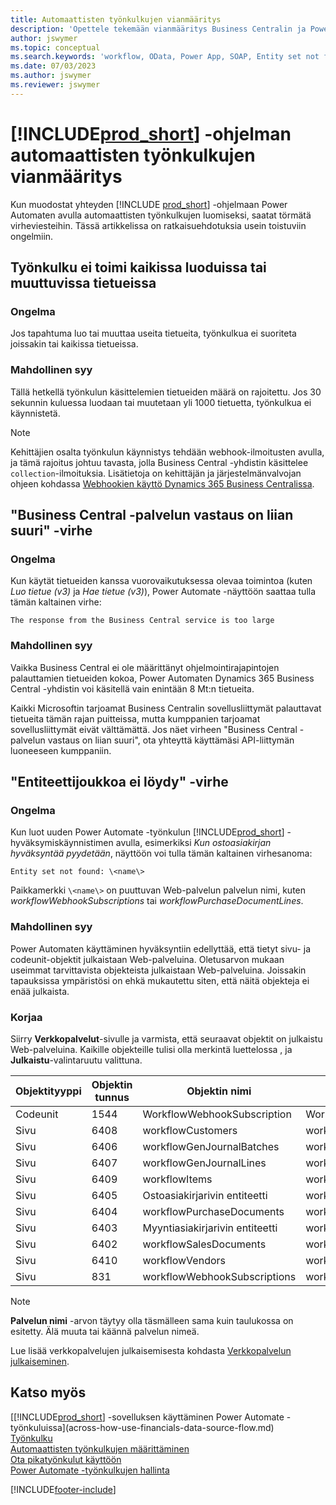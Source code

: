 ```yaml
---
title: Automaattisten työnkulkujen vianmääritys
description: 'Opettele tekemään vianmääritys Business Centralin ja Power Automaten väliselle yhteydelle, kun rakennat automaattista työnkulkua.'
author: jswymer
ms.topic: conceptual
ms.search.keywords: 'workflow, OData, Power App, SOAP, Entity set not found, workflowWebhookSubscriptions, Power Automate,'
ms.date: 07/03/2023
ms.author: jswymer
ms.reviewer: jswymer
---
```


# [!INCLUDE[prod_short](includes/prod_short.md)] -ohjelman automaattisten työnkulkujen vianmääritys

Kun muodostat yhteyden [!INCLUDE [prod_short](includes/prod_short.md)] -ohjelmaan Power Automaten avulla automaattisten työnkulkujen luomiseksi, saatat törmätä virheviesteihin. Tässä artikkelissa on ratkaisuehdotuksia usein toistuviin ongelmiin.

## Työnkulku ei toimi kaikissa luoduissa tai muuttuvissa tietueissa

### Ongelma

Jos tapahtuma luo tai muuttaa useita tietueita, työnkulkua ei suoriteta joissakin tai kaikissa tietueissa.

### Mahdollinen syy

Tällä hetkellä työnkulun käsittelemien tietueiden määrä on rajoitettu. Jos 30 sekunnin kuluessa luodaan tai muutetaan yli 1000 tietuetta, työnkulkua ei käynnistetä.

> [!NOTE]
> Kehittäjien osalta työnkulun käynnistys tehdään webhook-ilmoitusten avulla, ja tämä rajoitus johtuu tavasta, jolla Business Central -yhdistin käsittelee `collection`-ilmoituksia. Lisätietoja on kehittäjän ja järjestelmänvalvojan ohjeen kohdassa [Webhookien käyttö Dynamics 365 Business Centralissa](/dynamics365/business-central/dev-itpro/api-reference/v2.0/dynamics-subscriptions#notes-for-power-automate-flows).

## "Business Central -palvelun vastaus on liian suuri" -virhe

### Ongelma

Kun käytät tietueiden kanssa vuorovaikutuksessa olevaa toimintoa (kuten *Luo tietue (v3)* ja *Hae tietue (v3)*), Power Automate -näyttöön saattaa tulla tämän kaltainen virhe:

`The response from the Business Central service is too large`

### Mahdollinen syy

Vaikka Business Central ei ole määrittänyt ohjelmointirajapintojen palauttamien tietueiden kokoa, Power Automaten Dynamics 365 Business Central -yhdistin voi käsitellä vain enintään 8 Mt:n tietueita.

Kaikki Microsoftin tarjoamat Business Centralin sovellusliittymät palauttavat tietueita tämän rajan puitteissa, mutta kumppanien tarjoamat sovellusliittymät eivät välttämättä. Jos näet virheen "Business Central -palvelun vastaus on liian suuri", ota yhteyttä käyttämäsi API-liittymän luoneeseen kumppaniin.

## "Entiteettijoukkoa ei löydy" -virhe

### Ongelma

Kun luot uuden Power Automate -työnkulun [!INCLUDE[prod_short](includes/prod_short.md)] -hyväksymiskäynnistimen avulla, esimerkiksi *Kun ostoasiakirjan hyväksyntää pyydetään*, näyttöön voi tulla tämän kaltainen virhesanoma:

`Entity set not found: \<name\>`

Paikkamerkki `\<name\>` on puuttuvan Web-palvelun palvelun nimi, kuten *workflowWebhookSubscriptions* tai *workflowPurchaseDocumentLines*.

### Mahdollinen syy

Power Automaten käyttäminen hyväksyntiin edellyttää, että tietyt sivu- ja codeunit-objektit julkaistaan Web-palveluina. Oletusarvon mukaan useimmat tarvittavista objekteista julkaistaan Web-palveluina. Joissakin tapauksissa ympäristösi on ehkä mukautettu siten, että näitä objekteja ei enää julkaista.

### Korjaa

Siirry **Verkkopalvelut**-sivulle ja varmista, että seuraavat objektit on julkaistu Web-palveluina. Kaikille objekteille tulisi olla merkintä luettelossa , ja **Julkaistu**-valintaruutu valittuna.  

| Objektityyppi | Objektin tunnus | Objektin nimi | Palvelun nimi |
|--|--|--|--|
| Codeunit | 1544 | WorkflowWebhookSubscription | WorkflowActionResponse |
| Sivu | 6408 | workflowCustomers | workflowCustomers |
| Sivu | 6406 | workflowGenJournalBatches | workflowGenJournalBatches |
| Sivu | 6407 | workflowGenJournalLines | workflowGenJournalLines |
| Sivu | 6409 | workflowItems | workflowItems |
| Sivu | 6405 | Ostoasiakirjarivin entiteetti | workflowPurchaseDocumentLines |
| Sivu | 6404 | workflowPurchaseDocuments | workflowPurchaseDocuments |
| Sivu | 6403 | Myyntiasiakirjarivin entiteetti | workflowSalesDocumentLines |
| Sivu | 6402 | workflowSalesDocuments | workflowSalesDocuments |
| Sivu | 6410 | workflowVendors | workflowVendors |
| Sivu | 831 | workflowWebhookSubscriptions | workflowWebhookSubscriptions |

> [!NOTE]
> **Palvelun nimi** -arvon täytyy olla täsmälleen sama kuin taulukossa on esitetty. Älä muuta tai käännä palvelun nimeä.

Lue lisää verkkopalvelujen julkaisemisesta kohdasta [Verkkopalvelun julkaiseminen](across-how-publish-web-service.md).

## Katso myös

[[!INCLUDE[prod_short](includes/prod_short.md)] -sovelluksen käyttäminen Power Automate -työnkuluissa](across-how-use-financials-data-source-flow.md)  
[Työnkulku](across-workflow.md)  
[Automaattisten työnkulkujen määrittäminen](/dynamics365/business-central/dev-itpro/powerplatform/automate-workflows)  
[Ota pikatyönkulut käyttöön](/dynamics365/business-central/dev-itpro/powerplatform/instant-flows)  
[Power Automate -työnkulkujen hallinta](/dynamics365/business-central/dev-itpro/powerplatform/manage-power-automate-flows)  

[!INCLUDE[footer-include](includes/footer-banner.md)]
